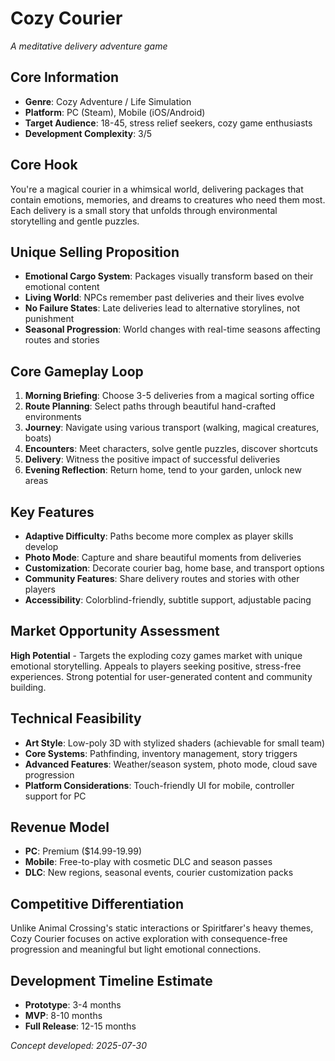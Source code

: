 # Cozy Courier
*A meditative delivery adventure game*

## Core Information
- **Genre**: Cozy Adventure / Life Simulation
- **Platform**: PC (Steam), Mobile (iOS/Android)
- **Target Audience**: 18-45, stress relief seekers, cozy game enthusiasts
- **Development Complexity**: 3/5

## Core Hook
You're a magical courier in a whimsical world, delivering packages that contain emotions, memories, and dreams to creatures who need them most. Each delivery is a small story that unfolds through environmental storytelling and gentle puzzles.

## Unique Selling Proposition
- **Emotional Cargo System**: Packages visually transform based on their emotional content
- **Living World**: NPCs remember past deliveries and their lives evolve
- **No Failure States**: Late deliveries lead to alternative storylines, not punishment
- **Seasonal Progression**: World changes with real-time seasons affecting routes and stories

## Core Gameplay Loop
1. **Morning Briefing**: Choose 3-5 deliveries from a magical sorting office
2. **Route Planning**: Select paths through beautiful hand-crafted environments
3. **Journey**: Navigate using various transport (walking, magical creatures, boats)
4. **Encounters**: Meet characters, solve gentle puzzles, discover shortcuts
5. **Delivery**: Witness the positive impact of successful deliveries
6. **Evening Reflection**: Return home, tend to your garden, unlock new areas

## Key Features
- **Adaptive Difficulty**: Paths become more complex as player skills develop
- **Photo Mode**: Capture and share beautiful moments from deliveries
- **Customization**: Decorate courier bag, home base, and transport options
- **Community Features**: Share delivery routes and stories with other players
- **Accessibility**: Colorblind-friendly, subtitle support, adjustable pacing

## Market Opportunity Assessment
**High Potential** - Targets the exploding cozy games market with unique emotional storytelling. Appeals to players seeking positive, stress-free experiences. Strong potential for user-generated content and community building.

## Technical Feasibility
- **Art Style**: Low-poly 3D with stylized shaders (achievable for small team)
- **Core Systems**: Pathfinding, inventory management, story triggers
- **Advanced Features**: Weather/season system, photo mode, cloud save progression
- **Platform Considerations**: Touch-friendly UI for mobile, controller support for PC

## Revenue Model
- **PC**: Premium ($14.99-19.99)
- **Mobile**: Free-to-play with cosmetic DLC and season passes
- **DLC**: New regions, seasonal events, courier customization packs

## Competitive Differentiation
Unlike Animal Crossing's static interactions or Spiritfarer's heavy themes, Cozy Courier focuses on active exploration with consequence-free progression and meaningful but light emotional connections.

## Development Timeline Estimate
- **Prototype**: 3-4 months
- **MVP**: 8-10 months
- **Full Release**: 12-15 months

*Concept developed: 2025-07-30*
